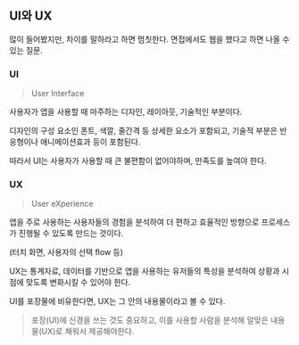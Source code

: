 ## UI와 UX



많이 들어봤지만, 차이를 말하라고 하면 멈칫한다. 면접에서도 웹을 했다고 하면 나올 수 있는 질문.



### UI

> User Interface

사용자가 앱을 사용할 때 마주하는 디자인, 레이아웃, 기술적인 부분이다.

디자인의 구성 요소인 폰트, 색깔, 줄간격 등 상세한 요소가 포함되고, 기술적 부분은 반응형이나 애니메이션효과 등이 포함된다.

따라서 UI는 사용자가 사용할 때 큰 불편함이 없어야하며, 만족도를 높여야 한다.





### UX

> User eXperience

앱을 주로 사용하는 사용자들의 경험을 분석하여 더 편하고 효율적인 방향으로 프로세스가 진행될 수 있도록 만드는 것이다.

(터치 화면, 사용자의 선택 flow 등)

UX는 통계자료, 데이터를 기반으로 앱을 사용하는 유저들의 특성을 분석하여 상황과 시점에 맞도록 변화시킬 수 있어야 한다.



UI를 포장물에 비유한다면, UX는 그 안의 내용물이라고 볼 수 있다.

> 포장(UI)에 신경을 쓰는 것도 중요하고, 이를 사용할 사람을 분석해 알맞은 내용물(UX)로 채워서 제공해야한다.

